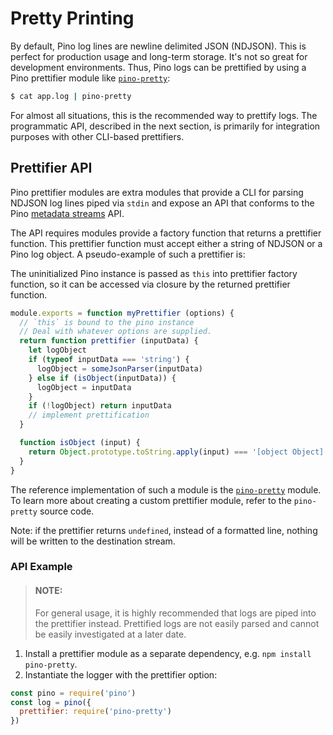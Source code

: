 # Pretty Printing

By default, Pino log lines are newline delimited JSON (NDJSON). This is perfect
for production usage and long-term storage. It's not so great for development
environments. Thus, Pino logs can be prettified by using a Pino prettifier
module like [`pino-pretty`][pp]:

```sh
$ cat app.log | pino-pretty
```

For almost all situations, this is the recommended way to prettify logs. The
programmatic API, described in the next section, is primarily for integration
purposes with other CLI-based prettifiers.

## Prettifier API

Pino prettifier modules are extra modules that provide a CLI for parsing NDJSON
log lines piped via `stdin` and expose an API that conforms to the Pino
[metadata streams](/docs/api.md#metadata) API.

The API requires modules provide a factory function that returns a prettifier
function. This prettifier function must accept either a string of NDJSON or
a Pino log object. A pseudo-example of such a prettifier is:

The uninitialized Pino instance is passed as `this` into prettifier factory function,
so it can be accessed via closure by the returned prettifier function.

```js
module.exports = function myPrettifier (options) {
  // `this` is bound to the pino instance
  // Deal with whatever options are supplied.
  return function prettifier (inputData) {
    let logObject
    if (typeof inputData === 'string') {
      logObject = someJsonParser(inputData)
    } else if (isObject(inputData)) {
      logObject = inputData
    }
    if (!logObject) return inputData
    // implement prettification
  }

  function isObject (input) {
    return Object.prototype.toString.apply(input) === '[object Object]'
  }
}
```

The reference implementation of such a module is the [`pino-pretty`][pp] module.
To learn more about creating a custom prettifier module, refer to the
`pino-pretty` source code.

Note: if the prettifier returns `undefined`, instead of a formatted line, nothing
will be written to the destination stream.

### API Example

> #### NOTE:
> For general usage, it is highly recommended that logs are piped into
> the prettifier instead. Prettified logs are not easily parsed and cannot
> be easily investigated at a later date.

1. Install a prettifier module as a separate dependency, e.g. `npm install pino-pretty`.
1. Instantiate the logger with the prettifier option:
  ```js
  const pino = require('pino')
  const log = pino({
    prettifier: require('pino-pretty')
  })
  ```

  [pp]: https://github.com/pinojs/pino-pretty
